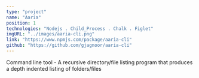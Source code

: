 ```yaml
---
type: "project"
name: "Aaria"
position: 1
technologies: "Nodejs . Child_Process . Chalk . Figlet"
imgURL: "../images/aaria-cli.png"
link: "https://www.npmjs.com/package/aaria-cli"
github: "https://github.com/gjagnoor/aaria-cli"
---
```


Command line tool - A recursive directory/file listing program that produces a depth indented listing of folders/files